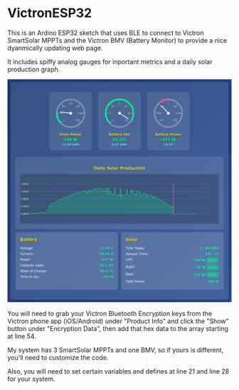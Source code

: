 # VictronESP32

This is an Ardino ESP32 sketch that uses BLE to connect to Victron SmartSolar MPPTs and the Victron BMV (Battery Monitor) to provide a nice dyanmically updating web page.

It includes spiffy analog gauges for inportant metrics and a daily solar production graph.

![Screenshot](https://github.com/ingineerix/VictronESP32/blob/main/screenshot3.png?raw=true)

You will need to grab your Victron Bluetooth Encryption keys from the Victron phone app (iOS/Android) under "Product Info" and click the "Show" button under "Encryption Data", then add that hex data to the array starting at line 54.

My system has 3 SmartSolar MPPTs and one BMV, so if yours is different, you'll need to customize the code.

Also, you will need to set certain variables and defines at line 21 and line 28 for your system.
